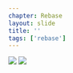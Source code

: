 ```yaml
---
chapter: Rebase
layout: slide
title: ''
tags: ['rebase']
---
```



<div class="diagram-group">
<img class="diagram" src="assets/diagrams/git-rebase-01.png">
<img class="diagram fragment" src="assets/diagrams/git-rebase-02.png">
</div>
	